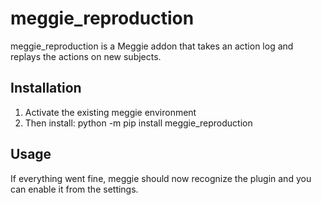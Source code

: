 # meggie\_reproduction

meggie\_reproduction is a Meggie addon that takes an action log and replays the actions on new subjects.

## Installation

1. Activate the existing meggie environment
2. Then install: python -m pip install meggie\_reproduction

## Usage

If everything went fine, meggie should now recognize the plugin and you can enable it from the settings.


